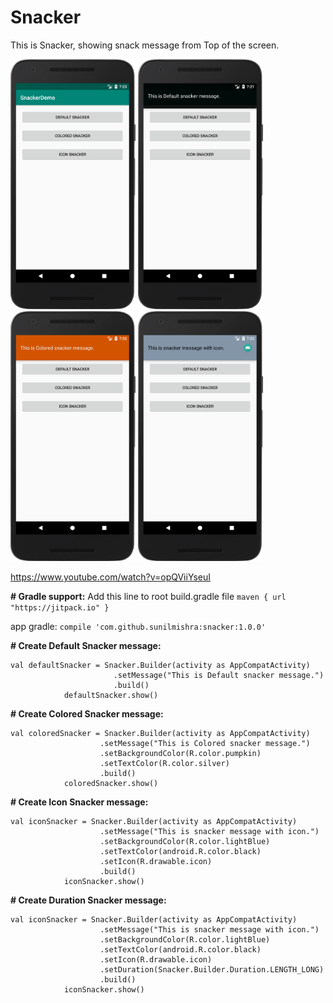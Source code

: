 # Snacker
This is Snacker, showing snack message from Top of the screen. 

<img src="https://github.com/sunilmishra/Snacker/blob/master/screenshots/0.png" width="200" height="400" /> <img src="https://github.com/sunilmishra/Snacker/blob/master/screenshots/1.png" width="200" height="400" /> <img src="https://github.com/sunilmishra/Snacker/blob/master/screenshots/2.png" width="200" height="400" /> <img src="https://github.com/sunilmishra/Snacker/blob/master/screenshots/3.png" width="200" height="400" />

https://www.youtube.com/watch?v=opQViiYseuI

**# Gradle support:**
Add this line to root build.gradle file `maven { url "https://jitpack.io" }`

app gradle: `compile 'com.github.sunilmishra:snacker:1.0.0'`

**# Create Default Snacker message:**
```
val defaultSnacker = Snacker.Builder(activity as AppCompatActivity)
                       .setMessage("This is Default snacker message.")
                       .build()
            defaultSnacker.show()
```
**# Create Colored Snacker message:**
```
val coloredSnacker = Snacker.Builder(activity as AppCompatActivity)
                    .setMessage("This is Colored snacker message.")
                    .setBackgroundColor(R.color.pumpkin)
                    .setTextColor(R.color.silver)
                    .build()
            coloredSnacker.show()
```
**# Create Icon Snacker message:**
```
val iconSnacker = Snacker.Builder(activity as AppCompatActivity)
                    .setMessage("This is snacker message with icon.")
                    .setBackgroundColor(R.color.lightBlue)
                    .setTextColor(android.R.color.black)
                    .setIcon(R.drawable.icon)
                    .build()
            iconSnacker.show()
```
**# Create Duration Snacker message:**
```
val iconSnacker = Snacker.Builder(activity as AppCompatActivity)
                    .setMessage("This is snacker message with icon.")
                    .setBackgroundColor(R.color.lightBlue)
                    .setTextColor(android.R.color.black)
                    .setIcon(R.drawable.icon)
                    .setDuration(Snacker.Builder.Duration.LENGTH_LONG)
                    .build()
            iconSnacker.show()
```
